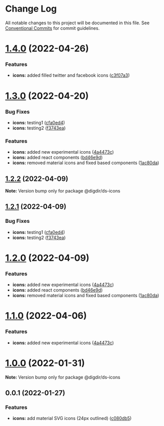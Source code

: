 # Change Log

All notable changes to this project will be documented in this file.
See [Conventional Commits](https://conventionalcommits.org) for commit guidelines.

# [1.4.0](https://github.com/felleslosninger/tlp-dds-core/compare/@digdir/ds-icons@1.3.0...@digdir/ds-icons@1.4.0) (2022-04-26)


### Features

* **icons:** added filled twitter and facebook icons ([c3f07a3](https://github.com/felleslosninger/tlp-dds-core/commit/c3f07a3536bb2719b64d657d3b0136d7d43091a5))






# [1.3.0](https://github.com/felleslosninger/tlp-dds-core/compare/@digdir/ds-icons@1.0.0...@digdir/ds-icons@1.3.0) (2022-04-20)


### Bug Fixes

* **icons:** testing1 ([cfa0ed4](https://github.com/felleslosninger/tlp-dds-core/commit/cfa0ed404dc8e418836eb54ecb98db8aaa317aca))
* **icons:** testing2 ([f3743ea](https://github.com/felleslosninger/tlp-dds-core/commit/f3743ea5f62d236c7eb1d411b35cd97449c688d0))


### Features

* **icons:** added new experimental icons ([4a4473c](https://github.com/felleslosninger/tlp-dds-core/commit/4a4473cb674779eb2513a0d718f537e353b17a96))
* **icons:** added react components ([bd46e9d](https://github.com/felleslosninger/tlp-dds-core/commit/bd46e9dbdd85df0136a2d9c798b6861aa2d65999))
* **icons:** removed material icons and fixed based components ([1ac80da](https://github.com/felleslosninger/tlp-dds-core/commit/1ac80da3fd414a96538ed8c411a247bff3492608))






## [1.2.2](https://github.com/felleslosninger/tlp-storybook-base/compare/@digdir/ds-icons@1.2.1...@digdir/ds-icons@1.2.2) (2022-04-09)

**Note:** Version bump only for package @digdir/ds-icons






## [1.2.1](https://github.com/felleslosninger/tlp-storybook-base/compare/@digdir/ds-icons@1.2.0...@digdir/ds-icons@1.2.1) (2022-04-09)


### Bug Fixes

* **icons:** testing1 ([cfa0ed4](https://github.com/felleslosninger/tlp-storybook-base/commit/cfa0ed404dc8e418836eb54ecb98db8aaa317aca))
* **icons:** testing2 ([f3743ea](https://github.com/felleslosninger/tlp-storybook-base/commit/f3743ea5f62d236c7eb1d411b35cd97449c688d0))






# [1.2.0](https://github.com/felleslosninger/tlp-storybook-base/compare/@digdir/ds-icons@1.0.0...@digdir/ds-icons@1.2.0) (2022-04-09)


### Features

* **icons:** added new experimental icons ([4a4473c](https://github.com/felleslosninger/tlp-storybook-base/commit/4a4473cb674779eb2513a0d718f537e353b17a96))
* **icons:** added react components ([bd46e9d](https://github.com/felleslosninger/tlp-storybook-base/commit/bd46e9dbdd85df0136a2d9c798b6861aa2d65999))
* **icons:** removed material icons and fixed based components ([1ac80da](https://github.com/felleslosninger/tlp-storybook-base/commit/1ac80da3fd414a96538ed8c411a247bff3492608))






# [1.1.0](https://github.com/felleslosninger/tlp-storybook-base/compare/@digdir/ds-icons@1.0.0...@digdir/ds-icons@1.1.0) (2022-04-06)


### Features

* **icons:** added new experimental icons ([4a4473c](https://github.com/felleslosninger/tlp-storybook-base/commit/4a4473cb674779eb2513a0d718f537e353b17a96))





# [1.0.0](https://github.com/felleslosninger/tlp-storybook-base/compare/@digdir/ds-icons@0.0.1...@digdir/ds-icons@1.0.0) (2022-01-31)

**Note:** Version bump only for package @digdir/ds-icons





## 0.0.1 (2022-01-27)


### Features

* **icons:** add material SVG icons (24px outlined) ([c080db5](https://github.com/felleslosninger/tlp-storybook-base/commit/c080db55c77154e59a2e85db3e5c2d74e78b3a35))
